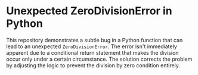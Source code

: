 # Unexpected ZeroDivisionError in Python

This repository demonstrates a subtle bug in a Python function that can lead to an unexpected `ZeroDivisionError`.  The error isn't immediately apparent due to a conditional return statement that makes the division occur only under a certain circumstance. The solution corrects the problem by adjusting the logic to prevent the division by zero condition entirely.
